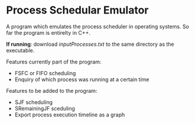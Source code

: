 # Process Schedular Emulator

A program which emulates the process scheduler in operating systems.
So far the program is entirelty in C++.

**If running**: download *inputProcesses.txt* to the same directory as the executable.

Features currently part of the program:
- FSFC or FIFO scheduling
- Enquiry of which process was running at a certain time

Features to be added to the program:
- SJF scheduling
- SRemainingJF sceduling
- Export process execution timeline as a graph
